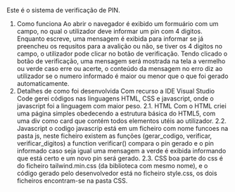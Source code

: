 Este é o sistema de verificação de PIN.
1. Como funciona
   Ao abrir o navegador é exibido um formuário com um campo, no qual o utilizador deve informar um pin com 4 digitos.
   Enquanto escreve, uma mensagem é exibida para informar se já preencheu os requsitos para a avalição ou não, se tiver os 4 digitos no campo, o utilizador pode clicar no botão de verificação.
   Tendo clicado o botão de verificação, uma mensagem será mostrada na tela a vermelho ou verde caso erre ou acerte, o conteúdo da mensagem no erro diz ao utilizador se o numero informado é maior ou menor que o que foi gerado automaticamente.
2. Detalhes de como foi desenvolvida
   Com recurso a IDE Visual Studio Code gerei códigos nas linguagens HTML, CSS e javascript, onde o javascript foi a linguagem com maior peso.
   2.1. HTML
   Com o HTML criei uma página simples obedecendo a estrutura básica do HTML5, com uma div como card que contém todos elementos utéis ao utilizador.
   2.2. Javascript
   o codigo javascrip está em um ficheiro com nome funcoes na pasta js, neste ficheiro existem as funções (gerar_codigo, verificar, verificar_digitos)
   a function verificar() compara o pin gerado e o pin informado caso seja igual uma mensagem a verde é exibida informando que está certo e um novo pin será gerado.
   2.3. CSS
   boa parte do css é do ficheiro tailwind.min.css (da biblioteca com mesmo nome), e o código gerado pelo desenvolvedor está no ficheiro style.css, os dois ficheiros encontram-se na pasta CSS.
   
   
